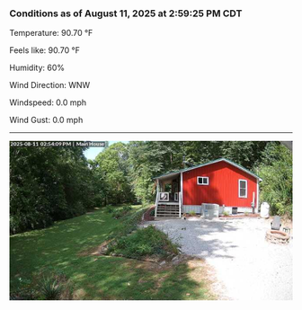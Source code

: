 ### Conditions as of August 11, 2025 at 2:59:25 PM CDT 

Temperature: 90.70 &deg;F

Feels like: 90.70 &deg;F

Humidity: 60%

Wind Direction: WNW

Windspeed: 0.0 mph

Wind Gust: 0.0 mph

---

<img src="./images/latest.jpeg"/>

